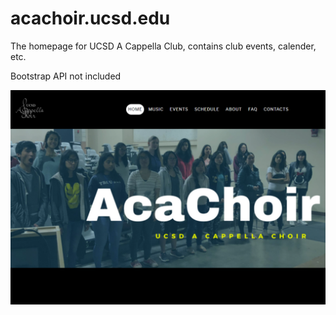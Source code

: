# acachoir.ucsd.edu
The homepage for UCSD A Cappella Club, contains club events, calender, etc.

Bootstrap API not included

![alt text](https://github.com/hwanggit/hwanggit.github.io/blob/master/projects/acachoir.png)
